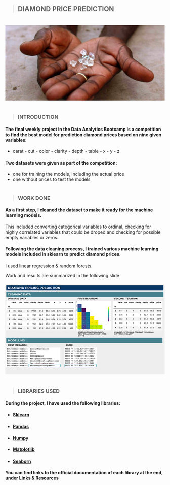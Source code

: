 #

>## **DIAMOND PRICE PREDICTION**
# 

#####  ![aquí había una imagen de un diamante](/Imagenes/diamantes.png)
# 

>### **INTRODUCTION**

#### The final weekly project in the Data Analytics Bootcamp is a competition to find the best model for prediction diamond prices based on nine given variables: 

- carat - cut - color - clarity - depth - table - x - y - z

#### Two datasets were given as part of the competition: 
- one for training the models, including the actual price
- one without prices to test the models
#

>### **WORK DONE**
#### As a first step, I cleaned the dataset to make it ready for the machine learning models. 


This included converting categorical variables to ordinal, checking for highly correlated variables that could be droped and checking for possible empty variables or zeros. 

#### Following the data cleaning process, I trained various machine learning models included in sklearn to predict diamond prices. 
I used linear regression & random forests. 

Work and results are summarized in the following slide:
#####  ![aquí había una imagen de un diamante](/Imagenes/slide.png)


#

>### **LIBRARIES USED**

#### During the project, I have used the following libraries:

- #### [Sklearn](https://scikit-learn.org/stable/user_guide.html)
- #### [Pandas](https://pandas.pydata.org/)
- #### [Numpy](https://numpy.org/doc/stable/)
- #### [Matplotlib](https://matplotlib.org/stable/users/index)
- #### [Seaborn](https://seaborn.pydata.org/)



#### You can find links to the official documentation of each library at the end, under Links & Resources

